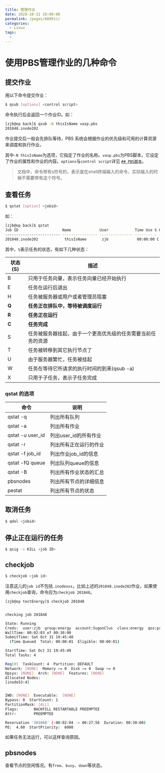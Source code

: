 ```yaml
---
title: 管理作业
date: 2020-10-31 18:00:00
permalink: /pages/68091c/
categories: 
  - Linux
tags: 
  - 
---
```


# 使用PBS管理作业的几种命令

## 提交作业

用以下命令提交作业：

```bash
$ qsub [options] <control script>
```

命令执行后会返回一个作业ID。如：

```bash
[zjb@op back]$ qsub -N thisIsName vasp.pbs 
201848.inode202
```

作业提交后一般会先排队等待，PBS 系统会根据作业的优先级和可用的计算资源来调度和执行作业。

其中`-N thisIsName`为选项，它指定了作业的名称。`vasp.pbs`为PBS脚本，它设定了作业的属性和作业的内容。`options`与`control script`详见 [`## PBS脚本`](./PBS-script.html)。

> 文档中，命令带有`$`符号的，表示是在shell终端输入的命令，实际输入的时候不需要带有这个符号。

## 查看任务

```bash
$ qstat [option] <jobid>
```

如：

```bash
[zjb@op back]$ qstat
Job ID                    Name             User            Time Use S Queue
------------------------- ---------------- --------------- -------- - -----
201848.inode202            thisIsName       zjb             00:00:00 C energy         
```

其中，`S`表示任务的状态，有如下几种状态：

| 状态(S) | 描述                                                         |
| ------- | ------------------------------------------------------------ |
| B       | 只用于任务向量，表示任务向量已经开始执行                     |
| E       | 任务在运行后退出                                             |
| H       | 任务被服务器或用户或者管理员阻塞                             |
| **Q**   | **任务正在排队中，等待被调度运行**                           |
| **R**   | **任务正在运行**                                             |
| **C**   | **任务完成**                                                 |
| S       | 任务被服务器挂起，由于一个更高优先级的任务需要当前任务的资源 |
| T       | 任务被转移到其它执行节点了                                   |
| U       | 由于服务器繁忙，任务被挂起                                   |
| W       | 任务在等待它所请求的执行时间的到来(qsub -a)                  |
| X       | 只用于子任务，表示子任务完成                                 |

### qstat 的选项

| 命令             | 说明                   |
| ---------------- | ---------------------- |
| qstat -q         | 列出所有队列           |
| qstat -a         | 列出所有作业           |
| qstat -u user_id | 列出user_id的所有作业  |
| qstat -r         | 列出所有正在运行的作业 |
| qstat -f job_id  | 列出作业job_id的信息   |
| qstat -fQ queue  | 列出队列queue的信息    |
| qstat -B         | 列出所有作业状态的汇总 |
| pbsnodes         | 列出所有节点的详细信息 |
| pestat           | 列出所有节点的状态     |

## 取消任务

```bash
$ qdel <jobid>
```

## 停止正在运行的任务

```bash
$ qsig -s KILL <job ID>
```

## checkjob

```bash
$ checkjob <job id>
```

注意这儿的`job id`不包括`.inodexxx`，比如上述的`201848.inode202`作业，如果使用`checkjob`查询，命令应为`checkjob 201848`。

```bash
[zjb@op testEnergy]$ checkjob 201848


checking job 201848

State: Running
Creds:  user:zjb  group:energy  account:SugonClus  class:energy  qos:preemptee
WallTime: 00:02:03 of 00:30:00
SubmitTime: Sat Oct 31 19:45:48
  (Time Queued  Total: 00:00:01  Eligible: 00:00:01)

StartTime: Sat Oct 31 19:45:49
Total Tasks: 4

Req[0]  TaskCount: 4  Partition: DEFAULT
Network: [NONE]  Memory >= 0  Disk >= 0  Swap >= 0
Opsys: [NONE]  Arch: [NONE]  Features: [NONE]
Allocated Nodes:
[inode53:4]


IWD: [NONE]  Executable:  [NONE]
Bypass: 0  StartCount: 1
PartitionMask: [ALL]
Flags:       BACKFILL RESTARTABLE PREEMPTEE
Attr:        PREEMPTEE

Reservation '201868' (-00:02:04 -> 00:27:56  Duration: 00:30:00)
PE:  4.00  StartPriority:  6000
```

如果任务无法运行，可以这样查询原因。

## pbsnodes

查看节点的空闲情况。有`free`、`busy`、`down`等状态。